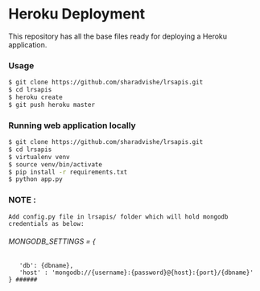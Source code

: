 # Heroku Deployment
This repository has all the base files ready for deploying a Heroku application.

### Usage

```bash
$ git clone https://github.com/sharadvishe/lrsapis.git
$ cd lrsapis
$ heroku create
$ git push heroku master
```

### Running web application locally
```bash
$ git clone https://github.com/sharadvishe/lrsapis.git
$ cd lrsapis
$ virtualenv venv
$ source venv/bin/activate
$ pip install -r requirements.txt
$ python app.py
```

### NOTE :
	Add config.py file in lrsapis/ folder which will hold mongodb credentials as below:

######	MONGODB_SETTINGS = {
       'db': {dbname},
       'host' : 'mongodb://{username}:{password}@{host}:{port}/{dbname}'
    } ######






